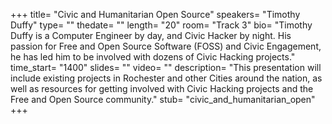 +++
title= "Civic and Humanitarian Open Source"
speakers= "Timothy Duffy"
type= ""
thedate= ""
length= "20"
room= "Track 3"
bio= "Timothy Duffy is a Computer Engineer by day, and Civic Hacker by night.  His passion for Free and Open Source Software (FOSS) and Civic Engagement, he has led him to be involved with dozens of Civic Hacking projects."
time_start= "1400"
slides= ""
video= ""
description= "This presentation will include existing projects in Rochester and other Cities around the nation, as well as resources for getting involved with Civic Hacking projects and the Free and Open Source community."
stub= "civic_and_humanitarian_open"
+++